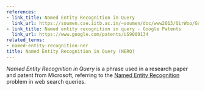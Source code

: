 ```yaml
---
references:
- link_title: Named Entity Recognition in Query
  link_url: https://soumen.cse.iitb.ac.in/~soumen/doc/www2013/QirWoo/GuoXCL2009nerq.pdf
- link_title: Named entity recognition in query - Google Patents
  link_url: https://www.google.com/patents/US9009134
related_terms:
- named-entity-recognition-ner
title: Named Entity Recognition in Query (NERQ)
---
```

*Named Entity Recognition in Query* is a phrase used in a research paper and patent from
Microsoft, referring to the [Named Entity Recognition](/terms/named-entity-recognition-ner/)
problem in web search queries.